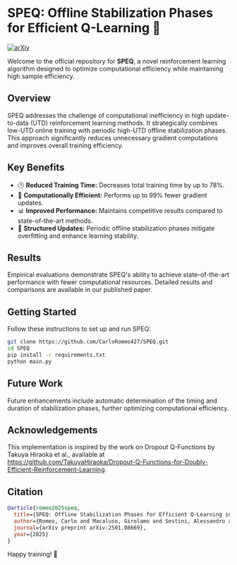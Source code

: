 # SPEQ: Offline Stabilization Phases for Efficient Q-Learning 🤖
[![arXiv](https://img.shields.io/badge/arXiv-Paper-<COLOR>.svg)](http://arxiv.org/abs/2501.08669)

Welcome to the official repository for **SPEQ**, a novel reinforcement learning algorithm designed to optimize computational efficiency while maintaining high sample efficiency.

## Overview

SPEQ addresses the challenge of computational inefficiency in high update-to-data (UTD) reinforcement learning methods. It strategically combines low-UTD online training with periodic high-UTD offline stabilization phases. This approach significantly reduces unnecessary gradient computations and improves overall training efficiency.

## Key Benefits

- 🕒 **Reduced Training Time:** Decreases total training time by up to 78%.
- 🌱 **Computationally Efficient:** Performs up to 99% fewer gradient updates.
- 📊 **Improved Performance:** Maintains competitive results compared to state-of-the-art methods.
- 🔄 **Structured Updates:** Periodic offline stabilization phases mitigate overfitting and enhance learning stability.

## Results

Empirical evaluations demonstrate SPEQ's ability to achieve state-of-the-art performance with fewer computational resources. Detailed results and comparisons are available in our published paper.

## Getting Started

Follow these instructions to set up and run SPEQ:

```bash
git clone https://github.com/CarloRomeo427/SPEQ.git
cd SPEQ
pip install -r requirements.txt
python main.py
```

## Future Work

Future enhancements include automatic determination of the timing and duration of stabilization phases, further optimizing computational efficiency.

## Acknowledgements

This implementation is inspired by the work on Dropout Q-Functions by Takuya Hiraoka et al., available at https://github.com/TakuyaHiraoka/Dropout-Q-Functions-for-Doubly-Efficient-Reinforcement-Learning.

## Citation
```bibtex
@article{romeo2025speq,
  title={SPEQ: Offline Stabilization Phases for Efficient Q-Learning in High Update-To-Data Ratio Reinforcement Learning},
  author={Romeo, Carlo and Macaluso, Girolamo and Sestini, Alessandro and Bagdanov, Andrew D},
  journal={arXiv preprint arXiv:2501.08669},
  year={2025}
}
```

Happy training! 🚀
